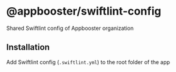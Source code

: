 # @appbooster/swiftlint-config

Shared Swiftlint config of Appbooster organization

## Installation

Add Swiftlint config (`.swiftlint.yml`) to the root folder of the app
